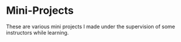 # Mini-Projects
These are various mini projects I made under the supervision of some instructors while learning.
